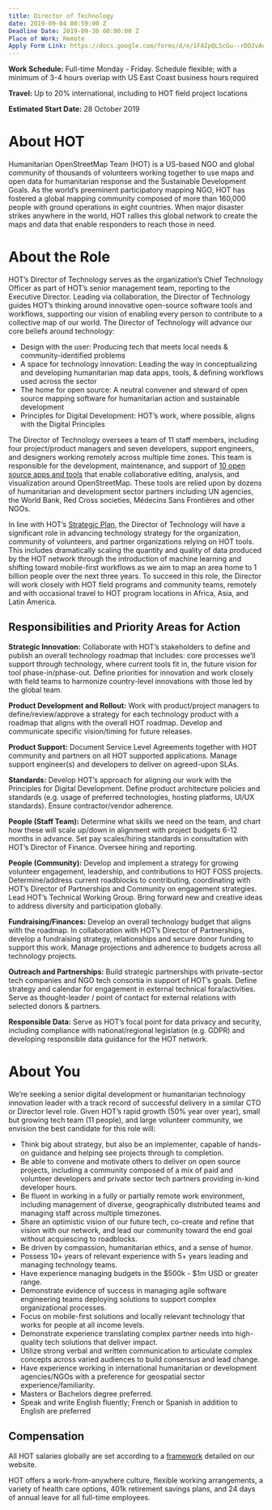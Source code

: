 ```yaml
---
title: Director of Technology
date: 2019-09-04 00:59:00 Z
Deadline Date: 2019-09-30 00:00:00 Z
Place of Work: Remote
Apply Form Link: https://docs.google.com/forms/d/e/1FAIpQLScGu--rDO2vAqj8q4taRQSacIfqqA35xsXS-sKmCdgwHWiu-A/viewform
---
```


**Work Schedule:** Full-time Monday - Friday. Schedule flexible; with a minimum of 3-4 hours overlap with US East Coast business hours required

**Travel:** Up to 20% international, including to HOT field project locations

**Estimated Start Date:** 28 October 2019

# About HOT
Humanitarian OpenStreetMap Team (HOT) is a US-based NGO and global community of thousands of volunteers working together to use maps and open data for humanitarian response and the Sustainable Development Goals. As the world’s preeminent participatory mapping NGO, HOT has fostered a global mapping community composed of more than 160,000 people with ground operations in eight countries. When major disaster strikes anywhere in the world, HOT rallies this global network to create the maps and data that enable responders to reach those in need.

# About the Role
HOT’s Director of Technology serves as the organization’s Chief Technology Officer as part of HOT’s senior management team, reporting to the Executive Director. Leading via collaboration, the Director of Technology guides HOT’s thinking around innovative open-source software tools and workflows, supporting our vision of enabling every person to contribute to a collective map of our world. The Director of Technology will advance our core beliefs around technology:
* Design with the user: Producing tech that meets local needs & community-identified problems
* A space for technology innovation: Leading the way in conceptualizing and developing humanitarian map data apps, tools, & defining workflows used across the sector
* The home for open source: A neutral convener and steward of open source mapping software for humanitarian action and sustainable development
* Principles for Digital Development: HOT’s work, where possible, aligns with the Digital Principles

The Director of Technology oversees a team of 11 staff members, including four project/product managers and seven developers, support engineers, and designers working remotely across multiple time zones. This team is responsible for the development, maintenance, and support of [10 open source apps and tools](https://www.hotosm.org/tools-and-data) that enable collaborative editing, analysis, and visualization around OpenStreetMap. These tools are relied upon by dozens of humanitarian and development sector partners including UN agencies, the World Bank, Red Cross societies, Médecins Sans Frontières and other NGOs.

In line with HOT’s [Strategic Plan](https://www.hotosm.org/strategic-plan.html), the Director of Technology will have a significant role in advancing technology strategy for the organization, community of volunteers, and partner organizations relying on HOT tools. This includes dramatically scaling the quantity and quality of data produced by the HOT network through the introduction of machine learning and shifting toward mobile-first workflows as we aim to map an area home to 1 billion people over the next three years. To succeed in this role, the Director will work closely with HOT field programs and community teams, remotely and with occasional travel to HOT program locations in Africa, Asia, and Latin America.


## Responsibilities and Priority Areas for Action

**Strategic Innovation:** Collaborate with HOT’s stakeholders to define and publish an overall technology roadmap that includes: core processes we’ll support through technology, where current tools fit in, the future vision for tool phase-in/phase-out. Define priorities for innovation and work closely with field teams to harmonize country-level innovations with those led by the global team.

**Product Development and Rollout:** Work with product/project managers to define/review/approve a strategy for each technology product with a roadmap that aligns with the overall HOT roadmap. Develop and communicate specific vision/timing for future releases.

**Product Support:** Document Service Level Agreements together with HOT community and partners on all HOT supported applications. Manage support engineer(s) and developers to deliver on agreed-upon SLAs.

**Standards:** Develop HOT’s approach for aligning our work with the Principles for Digital Development. Define product architecture policies and standards (e.g. usage of preferred technologies, hosting platforms, UI/UX standards). Ensure contractor/vendor adherence.

**People (Staff Team):** Determine what skills we need on the team, and chart how these will scale up/down in alignment with project budgets 6-12 months in advance. Set pay scales/hiring standards in consultation with HOT’s Director of Finance. Oversee hiring and reporting. 

**People (Community):** Develop and implement a strategy for growing volunteer engagement, leadership, and contributions to HOT FOSS projects. Determine/address current roadblocks to contributing, coordinating with HOT’s Director of Partnerships and Community on engagement strategies. Lead HOT’s Technical Working Group. Bring forward new and creative ideas to address diversity and participation globally.

**Fundraising/Finances:** Develop an overall technology budget that aligns with the roadmap. In collaboration with HOT’s Director of Partnerships, develop a fundraising strategy, relationships and secure donor funding to support this work. Manage projections and adherence to budgets across all technology projects.

**Outreach and Partnerships:** Build strategic partnerships with private-sector tech companies and NGO tech consortia in support of HOT’s goals. Define strategy and calendar for engagement in external technical fora/activities. Serve as thought-leader / point of contact for external relations with selected donors & partners.

**Responsible Data:** Serve as HOT’s focal point for data privacy and security, including compliance with national/regional legislation (e.g. GDPR) and developing responsible data guidance for the HOT network.


# About You

We’re seeking a senior digital development or humanitarian technology innovation leader with a track record of successful delivery in a similar CTO or Director level role. Given HOT’s rapid growth (50% year over year), small but growing tech team (11 people), and large volunteer community, we envision the best candidate for this role will:

* Think big about strategy, but also be an implementer, capable of hands-on guidance and helping see projects through to completion.
* Be able to convene and motivate others to deliver on open source projects, including a community composed of a mix of paid and volunteer developers and private sector tech partners providing in-kind developer hours.
* Be fluent in working in a fully or partially remote work environment, including management of diverse, geographically distributed teams and managing staff across multiple timezones.
* Share an optimistic vision of our future tech, co-create and refine that vision with our network, and lead our community toward the end goal without acquiescing to roadblocks.
* Be driven by compassion, humanitarian ethics, and a sense of humor.
* Possess 10+ years of relevant experience with 5+ years leading and managing technology teams.
* Have experience managing budgets in the $500k - $1m USD or greater range.
* Demonstrate evidence of success in managing agile software engineering teams deploying solutions to support complex organizational processes.
* Focus on mobile-first solutions and locally relevant technology that works for people at all income levels.
* Demonstrate experience translating complex partner needs into high-quality tech solutions that deliver impact.
* Utilize strong verbal and written communication to articulate complex concepts across varied audiences to build consensus and lead change.
* Have experience working in international humanitarian or development agencies/NGOs with a preference for geospatial sector experience/familiarity.
* Masters or Bachelors degree preferred.
* Speak and write English fluently; French or Spanish in addition to English are preferred

## Compensation
All HOT salaries globally are set according to a [framework](https://www.hotosm.org/salaries) detailed on our website.

HOT offers a work-from-anywhere culture, flexible working arrangements, a variety of health care options, 401k retirement savings plans, and 24 days of annual leave for all full-time employees.

